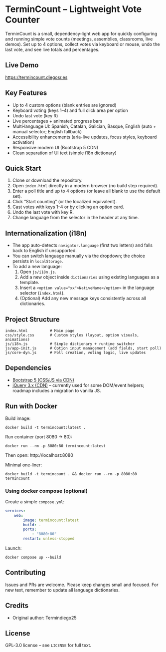 # TerminCount – Lightweight Vote Counter

TerminCount is a small, dependency‑light web app for quickly configuring and running simple vote counts (meetings, assemblies, classrooms, live demos). Set up to 4 options, collect votes via keyboard or mouse, undo the last vote, and see live totals and percentages.

## Live Demo
https://termincount.diegosr.es

## Key Features
* Up to 4 custom options (blank entries are ignored)
* Keyboard voting (keys 1–4) and full click area per option
* Undo last vote (key R)
* Live percentages + animated progress bars
* Multi‑language UI: Spanish, Catalan, Galician, Basque, English (auto + manual selector; English fallback)
* Accessibility enhancements (aria-live updates, focus styles, keyboard activation)
* Responsive modern UI (Bootstrap 5 CDN)
* Clean separation of UI text (simple i18n dictionary)

## Quick Start
1. Clone or download the repository.
2. Open `index.html` directly in a modern browser (no build step required).
3. Enter a poll title and up to 4 options (or leave all blank to use the default set).
4. Click “Start counting” (or the localized equivalent).
5. Cast votes with keys 1–4 or by clicking an option card.
6. Undo the last vote with key R.
7. Change language from the selector in the header at any time.

## Internationalization (i18n)
* The app auto-detects `navigator.language` (first two letters) and falls back to English if unsupported.
* You can switch language manually via the dropdown; the choice persists in `localStorage`.
* To add a new language:
	1. Open `js/i18n.js`.
	2. Add a new object inside `dictionaries` using existing languages as a template.
	3. Insert a `<option value="xx">NativeName</option>` in the language selector (`index.html`).
	4. (Optional) Add any new message keys consistently across all dictionaries.

## Project Structure
```
index.html          # Main page
css/style.css       # Custom styles (layout, option visuals, animations)
js/i18n.js          # Simple dictionary + runtime switcher
js/app-init.js      # Option input management (add fields, start poll)
js/core-dyn.js      # Poll creation, voting logic, live updates
```

## Dependencies
* [Bootstrap 5 (CSS/JS via CDN)](https://getbootstrap.com/)
* [jQuery 3.x (CDN)](https://jquery.com/) – currently used for some DOM/event helpers; roadmap includes a migration to vanilla JS.

## Run with Docker
Build image:
```
docker build -t termincount:latest .
```
Run container (port 8080 -> 80):
```
docker run --rm -p 8080:80 termincount:latest
```
Then open: http://localhost:8080

Minimal one‑liner:
```
docker build -t termincount . && docker run --rm -p 8080:80 termincount
```

### Using docker compose (optional)
Create a simple `compose.yml`:
``` yaml
services:
    web:
        image: termincount:latest
        build: .
        ports:
            - "8080:80"
        restart: unless-stopped
```
Launch:
```
docker compose up --build
```

## Contributing
Issues and PRs are welcome. Please keep changes small and focused. For new text, remember to update all language dictionaries.

## Credits
* Original author: Termindiego25

## License
GPL-3.0 license – see `LICENSE` for full text.
